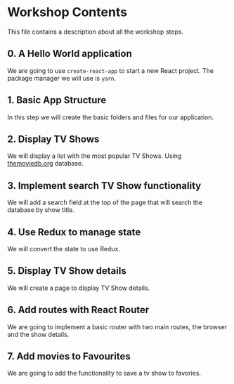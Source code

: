 # Workshop Contents
This file contains a description about all the workshop steps.

## 0. A Hello World application

We are going to use `create-react-app` to start a new React project. The package manager we will use is `yarn`.

## 1. Basic App Structure

In this step we will create the basic folders and files for our application.

## 2. Display TV Shows

We will display a list with the most popular TV Shows. Using [themoviedb.org](http://themoviedb.org) database.

## 3. Implement search TV Show functionality

We will add a search field at the top of the page that will search the database by show title.

## 4. Use Redux to manage state

We will convert the state to use Redux.

## 5. Display TV Show details

We will create a page to display TV Show details.

## 6. Add routes with React Router

We are going to implement a basic router with two main routes, the browser and the show details.

## 7. Add movies to Favourites

We are going to add the functionality to save a tv show to favories.
